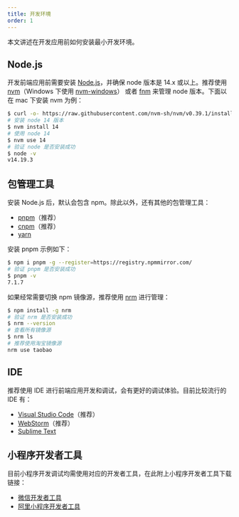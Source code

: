 ```yaml
---
title: 开发环境
order: 1
---
```


本文讲述在开发应用前如何安装最小开发环境。

## Node.js

开发前端应用前需要安装 [Node.js](https://nodejs.org)，并确保 node 版本是 14.x 或以上。推荐使用 [nvm](https://github.com/nvm-sh/nvm)（Windows 下使用 [nvm-windows](https://github.com/coreybutler/nvm-windows)） 或者 [fnm](https://github.com/Schniz/fnm) 来管理 node 版本。下面以在 mac 下安装 nvm 为例：

```bash
$ curl -o- https://raw.githubusercontent.com/nvm-sh/nvm/v0.39.1/install.sh | bash
# 安装 node 14 版本
$ nvm install 14
# 使用 node 14
$ nvm use 14
# 验证 node 是否安装成功
$ node -v
v14.19.3
```

## 包管理工具

安装 Node.js 后，默认会包含 npm。除此以外，还有其他的包管理工具：

- [pnpm](https://pnpm.io/)（推荐）
- [cnpm](https://www.npmjs.com/package/cnpm)（推荐）
- [yarn](https://yarnpkg.com/)

安装 pnpm 示例如下：

```bash
$ npm i pnpm -g --register=https://registry.npmmirror.com/
# 验证 pnpm 是否安装成功
$ pnpm -v
7.1.7
```

如果经常需要切换 npm 镜像源，推荐使用 [nrm](https://github.com/Pana/nrm) 进行管理：

```bash
$ npm install -g nrm
# 验证 nrm 是否安装成功
$ nrm --version
# 查看所有镜像源
$ nrm ls
# 推荐使用淘宝镜像源
nrm use taobao
```

## IDE

推荐使用 IDE 进行前端应用开发和调试，会有更好的调试体验。目前比较流行的 IDE 有：

- [Visual Studio Code](https://code.visualstudio.com/)（推荐）
- [WebStorm](https://www.jetbrains.com/webstorm/)（推荐）
- [Sublime Text](https://www.sublimetext.com/)

## 小程序开发者工具

目前小程序开发调试均需使用对应的开发者工具，在此附上小程序开发者工具下载链接：

- [微信开发者工具](https://developers.weixin.qq.com/miniprogram/dev/devtools/download.html)
- [阿里小程序开发者工具](https://opendocs.alipay.com/mini/ide/download)
